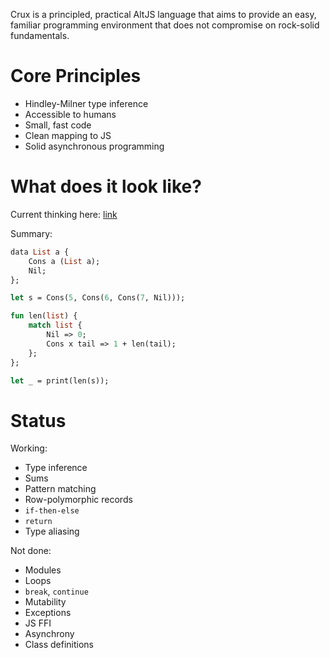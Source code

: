 
Crux is a principled, practical AltJS language that aims to provide an easy, familiar programming environment that
does not compromise on rock-solid fundamentals.

# Core Principles

* Hindley-Milner type inference
* Accessible to humans
* Small, fast code
* Clean mapping to JS
* Solid asynchronous programming

# What does it look like?

Current thinking here: [link](https://github.com/andyfriesen/Crux/wiki/Syntax-Strawman)

Summary:

```ocaml
data List a {
    Cons a (List a);
    Nil;
};

let s = Cons(5, Cons(6, Cons(7, Nil)));

fun len(list) {
    match list {
        Nil => 0;
        Cons x tail => 1 + len(tail);
    };
};

let _ = print(len(s));
```

# Status

Working:

* Type inference
* Sums
* Pattern matching
* Row-polymorphic records
* `if-then-else`
* `return`
* Type aliasing

Not done:

* Modules
* Loops
* `break`, `continue`
* Mutability
* Exceptions
* JS FFI
* Asynchrony
* Class definitions
